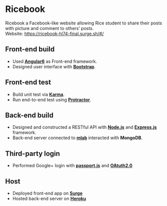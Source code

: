 # Ricebook

Ricebook a Facebook-like website allowing Rice student to share their posts with picture and comment to others’ posts.<br/>
Website: https://ricebook-hl74-final.surge.sh/#/

## Front-end build

+ Used **[Angular6](https://angular.io/)** as Front-end framework.
+ Designed user interface with **[Bootstrap](https://getbootstrap.com/)**.

## Front-end test

+ Build unit test via **[Karma](https://karma-runner.github.io)**.
+ Run end-to-end test using **[Protractor](http://www.protractortest.org/)**.

## Back-end build

+ Designed and constructed a RESTful API with **[Node.js](https://nodejs.org/en/)** and **[Express.js](https://github.com/expressjs/express)** framework.
+ Back-end server connected to **[mlab](https://mlab.com/)** interacted with **MongoDB**.

## Third-party login

+ Performed Google+ login with **[passport.js](http://www.passportjs.org/)** and **[OAtuth2.0](https://oauth.net/2/)**

## Host

+ Deployed front-end app on **[Surge](https://surge.sh/)**
+ Hosted back-end server on **[Heroku](https://heroku.com/)**
